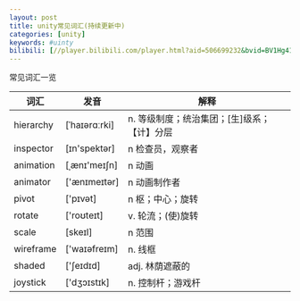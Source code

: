 ```yaml
---
layout: post
title: unity常见词汇(持续更新中)
categories: [unity]
keywords: #uinty
bilibili: [//player.bilibili.com/player.html?aid=506699232&bvid=BV1Hg411T7mi&cid=441303383&page=1,//player.bilibili.com/player.html?aid=506699232&bvid=BV1Hg411T7mi&cid=441303383&page=1]
---
```


常见词汇一览

| 词汇      | 发音          | 解释                                        |
| --------- | ------------- | ------------------------------------------- |
| hierarchy | [ˈhaɪərɑːrki] | n. 等级制度；统治集团；[生]级系；【计】分层 |
| inspector | [ɪn'spektər]  | n 检查员，观察者                            |
| animation | [ˌænɪ'meɪʃn]  | n 动画                                      |
| animator  | ['ænɪmeɪtər]  | n 动画制作者                                |
| pivot     | ['pɪvət]      | n 枢；中心；旋转                            |
| rotate    | ['roʊteɪt]    | v. 轮流；(使)旋转                           |
| scale     | [skeɪl]       | n 范围                                      |
| wireframe | ['waɪəfreɪm]  | n. 线框                                     |
| shaded    | ['ʃeɪdɪd]     | adj. 林荫遮蔽的                             |
| joystick  | ['dʒɔɪstɪk]   | n. 控制杆；游戏杆                           |

